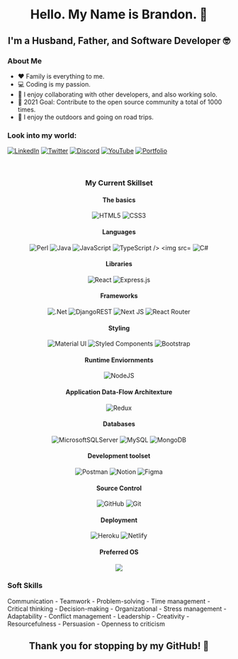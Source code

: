 <h1 align="center">Hello. My Name is Brandon. 🤟</h1>

<h2 align="center">I'm a Husband, Father, and Software Developer 🤓</h2>

### About Me

- ❤️ Family is everything to me.
- 💻 Coding is my passion.
- 👯 I enjoy collaborating with other developers, and also working solo.
- 🥅 2021 Goal: Contribute to the open source community a total of 1000 times.
- 🧗 I enjoy the outdoors and going on road trips. 

### Look into my world:

[![LinkedIn](https://img.shields.io/badge/linkedin-%230077B5.svg?style=for-the-badge&logo=linkedin&logoColor=white)](https://www.linkedin.com/in/bcalderonmorales-cmoe?lipi=urn%3Ali%3Apage%3Ad_flagship3_profile_view_base_contact_details%3Bk%2BXsctnRTc6Y9ESTA%2FLpQg%3D%3D)
[![Twitter](https://img.shields.io/badge/Twitter-%231DA1F2.svg?style=for-the-badge&logo=Twitter&logoColor=white)](https://twitter.com/BrandonACalder1)
[![Discord](https://img.shields.io/badge/Discord-%237289DA.svg?style=for-the-badge&logo=discord&logoColor=white)](https://discord.gg/ag5rYMVm4Y)
[![YouTube](https://img.shields.io/badge/YouTube-%23FF0000.svg?style=for-the-badge&logo=YouTube&logoColor=white)](https://www.youtube.com/channel/UClDCyxUO7K420VDKG7qypQw)
[![Portfolio](https://img.shields.io/badge/Portfolio-%23000000.svg?style=for-the-badge&logo=firefox&logoColor=#FF7139)](https://brandon-portfolio-site.netlify.app)

<br />

<h3 align="center">My Current Skillset</h3>

<h4 align="center">The basics</h4>

<div align="center">
  <img src="https://img.shields.io/badge/html5-%23E34F26.svg?style=for-the-badge&logo=html5&logoColor=white" alt="HTML5"/>
  <img src="https://img.shields.io/badge/css3-%231572B6.svg?style=for-the-badge&logo=css3&logoColor=white" alt="CSS3"/>  
</div>

<h4 align="center">Languages</h4>

<div align="center">
  <img src="https://img.shields.io/badge/perl-%2339457E.svg?style=for-the-badge&logo=perl&logoColor=white" alt="Perl"/>
  <img src="https://img.shields.io/badge/java-%23ED8B00.svg?style=for-the-badge&logo=java&logoColor=white" alt="Java"/>  
  <img src="https://img.shields.io/badge/javascript-%23323330.svg?style=for-the-badge&logo=javascript&logoColor=%23F7DF1E" alt="JavaScript"/>
  <img src="https://img.shields.io/badge/typescript-%23007ACC.svg?style=for-the-badge&logo=typescript&logoColor=white" alt="TypeScript />
  <img src="https://img.shields.io/badge/python-3670A0?style=for-the-badge&logo=python&logoColor=ffdd54" alt="Python"/>  
  <img src="https://img.shields.io/badge/c%23-%23239120.svg?style=for-the-badge&logo=c-sharp&logoColor=white" alt="C#"/>
</div>

<h4 align="center">Libraries</h4>

<div align="center">
  <img src="https://img.shields.io/badge/react-%2320232a.svg?style=for-the-badge&logo=react&logoColor=%2361DAFB" alt="React"/>
  <img src="https://img.shields.io/badge/express.js-%23404d59.svg?style=for-the-badge&logo=express&logoColor=%2361DAFB" alt="Express.js"/>  
</div>

<h4 align="center">Frameworks</h4>

<div align="center">
  <img src="https://img.shields.io/badge/.NET-5C2D91?style=for-the-badge&logo=.net&logoColor=white" alt=".Net"/>
  <img src="https://img.shields.io/badge/DJANGO-REST-ff1709?style=for-the-badge&logo=django&logoColor=white&color=ff1709&labelColor=gray" alt="DjangoREST"/>  
  <img src="https://img.shields.io/badge/Next-black?style=for-the-badge&logo=next.js&logoColor=white" alt="Next JS"/>
  <img src="https://img.shields.io/badge/React_Router-CA4245?style=for-the-badge&logo=react-router&logoColor=white" alt="React Router"/>  
</div>

<h4 align="center">Styling</h4>

<div align="center">
  <img src="https://img.shields.io/badge/styled--components-DB7093?style=for-the-badge&logo=styled-components&logoColor=white" alt="Material UI"/>
  <img src="https://img.shields.io/badge/materialui-%230081CB.svg?style=for-the-badge&logo=material-ui&logoColor=white" alt="Styled Components"/>  
  <img src="https://img.shields.io/badge/bootstrap-%23563D7C.svg?style=for-the-badge&logo=bootstrap&logoColor=white" alt="Bootstrap"/>
</div>

<h4 align="center">Runtime Enviornments</h4>

<div align="center">
  <img src="https://img.shields.io/badge/node.js-6DA55F?style=for-the-badge&logo=node.js&logoColor=white" alt="NodeJS"/>
</div>

<h4 align="center">Application Data-Flow Architexture</h4>

<div align="center">
  <img src="https://img.shields.io/badge/redux-%23593d88.svg?style=for-the-badge&logo=redux&logoColor=white" alt="Redux"/>
</div>

<h4 align="center">Databases</h4>

<div align="center">
  <img src="https://img.shields.io/badge/Microsoft%20SQL%20Sever-CC2927?style=for-the-badge&logo=microsoft%20sql%20server&logoColor=white" alt="MicrosoftSQLServer"/>
  <img src="https://img.shields.io/badge/mysql-%2300f.svg?style=for-the-badge&logo=mysql&logoColor=white" alt="MySQL"/>  
  <img src="https://img.shields.io/badge/MongoDB-%234ea94b.svg?style=for-the-badge&logo=mongodb&logoColor=white" alt="MongoDB"/>
</div>

<h4 align="center">Development toolset</h4>

<div align="center">
  <img src="https://img.shields.io/badge/Postman-FF6C37?style=for-the-badge&logo=postman&logoColor=white" alt="Postman"/>
  <img src="https://img.shields.io/badge/Notion-%23000000.svg?style=for-the-badge&logo=notion&logoColor=white" alt="Notion"/>  
  <img src="https://img.shields.io/badge/figma-%23F24E1E.svg?style=for-the-badge&logo=figma&logoColor=white" alt="Figma"/>
</div>

<h4 align="center">Source Control</h4>

<div align="center">
  <img src="https://img.shields.io/badge/github-%23121011.svg?style=for-the-badge&logo=github&logoColor=white" alt="GitHub"/>
  <img src="https://img.shields.io/badge/git-%23F05033.svg?style=for-the-badge&logo=git&logoColor=white" alt="Git"/>  
</div>

<h4 align="center">Deployment</h4>

<div align="center">
  <img src="https://img.shields.io/badge/heroku-%23430098.svg?style=for-the-badge&logo=heroku&logoColor=white" alt="Heroku"/>
  <img src="https://img.shields.io/badge/netlify-%23000000.svg?style=for-the-badge&logo=netlify&logoColor=#00C7B7" alt="Netlify"/>  
</div>

<h4 align="center">Preferred OS</h4>

<div align="center">
  <img src="https://img.shields.io/badge/Windows-0078D6?style=for-the-badge&logo=windows&logoColor=white" alg="Windows" />
</div>

### Soft Skills

Communication - Teamwork - Problem-solving - Time management - Critical thinking - Decision-making - Organizational - Stress management - Adaptability - Conflict management - Leadership - Creativity - Resourcefulness - Persuasion - Openness to criticism

<h2 align="center">Thank you for stopping by my GitHub! 👋</h2>
